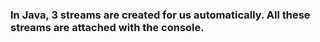 ### In Java, 3 streams are created for us automatically. All these streams are attached with the console.